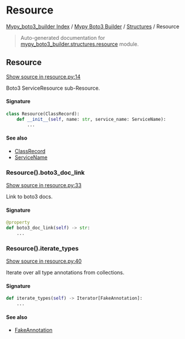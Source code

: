 # Resource

[Mypy_boto3_builder Index](../../README.md#mypy_boto3_builder-index) /
[Mypy Boto3 Builder](../index.md#mypy-boto3-builder) /
[Structures](./index.md#structures) /
Resource

> Auto-generated documentation for [mypy_boto3_builder.structures.resource](https://github.com/youtype/mypy_boto3_builder/blob/main/mypy_boto3_builder/structures/resource.py) module.

## Resource

[Show source in resource.py:14](https://github.com/youtype/mypy_boto3_builder/blob/main/mypy_boto3_builder/structures/resource.py#L14)

Boto3 ServiceResource sub-Resource.

#### Signature

```python
class Resource(ClassRecord):
    def __init__(self, name: str, service_name: ServiceName):
        ...
```

#### See also

- [ClassRecord](./class_record.md#classrecord)
- [ServiceName](../service_name.md#servicename)

### Resource().boto3_doc_link

[Show source in resource.py:33](https://github.com/youtype/mypy_boto3_builder/blob/main/mypy_boto3_builder/structures/resource.py#L33)

Link to boto3 docs.

#### Signature

```python
@property
def boto3_doc_link(self) -> str:
    ...
```

### Resource().iterate_types

[Show source in resource.py:40](https://github.com/youtype/mypy_boto3_builder/blob/main/mypy_boto3_builder/structures/resource.py#L40)

Iterate over all type annotations from collections.

#### Signature

```python
def iterate_types(self) -> Iterator[FakeAnnotation]:
    ...
```

#### See also

- [FakeAnnotation](../type_annotations/fake_annotation.md#fakeannotation)



